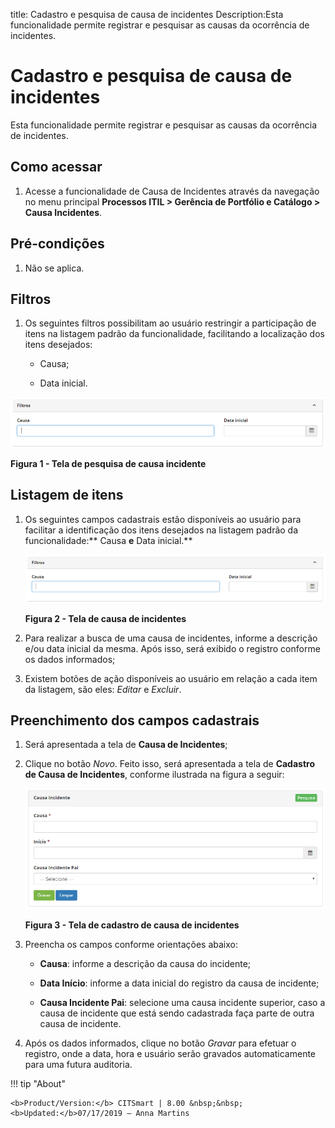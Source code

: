 title: Cadastro e pesquisa de causa de incidentes
Description:Esta funcionalidade permite registrar e pesquisar as causas da ocorrência de
incidentes.

# Cadastro e pesquisa de causa de incidentes

Esta funcionalidade permite registrar e pesquisar as causas da ocorrência de
incidentes.

Como acessar
------------

1.  Acesse a funcionalidade de Causa de Incidentes através da navegação no menu
    principal **Processos ITIL > Gerência de Portfólio e
    Catálogo > Causa Incidentes**.

Pré-condições
-------------

1.  Não se aplica.

Filtros
-------

1.  Os seguintes filtros possibilitam ao usuário restringir a participação de
    itens na listagem padrão da funcionalidade, facilitando a localização dos
    itens desejados:

    -   Causa;

    -   Data inicial.

![Criar](images/cause-incident-1.png)

**Figura 1 - Tela de pesquisa de causa incidente**

Listagem de itens
-----------------

1.  Os seguintes campos cadastrais estão disponíveis ao usuário para facilitar a
    identificação dos itens desejados na listagem padrão da
    funcionalidade:** Causa **e** Data inicial.**

    ![Criar](images/cause-incident-1.png)

    **Figura 2 - Tela de causa de incidentes**

1.  Para realizar a busca de uma causa de incidentes, informe a descrição e/ou
    data inicial da mesma. Após isso, será exibido o registro conforme os dados
    informados;

2.  Existem botões de ação disponíveis ao usuário em relação a cada item da
    listagem, são eles: *Editar* e *Excluir*.

Preenchimento dos campos cadastrais
-----------------------------------

1.  Será apresentada a tela de **Causa de Incidentes**;

2.  Clique no botão *Novo*. Feito isso, será apresentada a tela de **Cadastro de
    Causa de Incidentes**, conforme ilustrada na figura a seguir:

    ![Criar](images/cause-incident-3.png)

    **Figura 3 - Tela de cadastro de causa de incidentes**

1.  Preencha os campos conforme orientações abaixo:

    -  **Causa**: informe a descrição da causa do incidente;

    -  **Data Início**: informe a data inicial do registro da causa de
        incidente;

    -  **Causa Incidente Pai**: selecione uma causa incidente superior, caso a
        causa de incidente que está sendo cadastrada faça parte de outra causa
        de incidente.

2.  Após os dados informados, clique no botão *Gravar* para efetuar o registro,
    onde a data, hora e usuário serão gravados automaticamente para uma futura
    auditoria.


!!! tip "About"

    <b>Product/Version:</b> CITSmart | 8.00 &nbsp;&nbsp;
    <b>Updated:</b>07/17/2019 – Anna Martins
